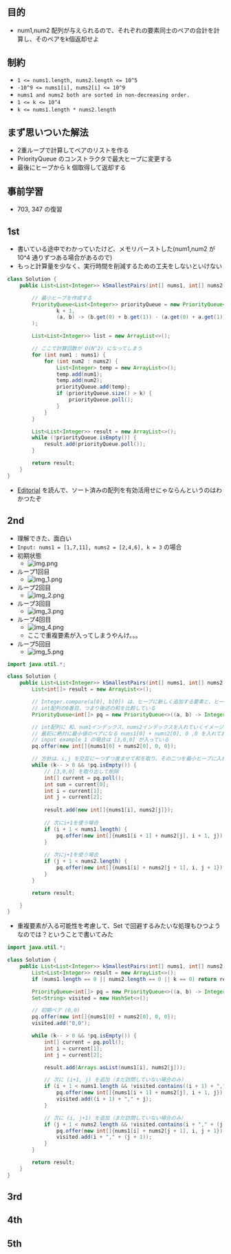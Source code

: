 ## 目的
- num1,num2 配列が与えられるので、それぞれの要素同士のペアの合計を計算し、そのペアをk個返却せよ

## 制約
- `1 <= nums1.length, nums2.length <= 10^5`
- `-10^9 <= nums1[i], nums2[i] <= 10^9`
- `nums1 and nums2 both are sorted in non-decreasing order.`
- `1 <= k <= 10^4`
- `k <= nums1.length * nums2.length`

## まず思いついた解法
- 2重ループで計算してペアのリストを作る
- PriorityQueue のコンストラクタで最大ヒープに変更する
- 最後にヒープから k 個取得して返却する

## 事前学習
- 703, 347 の復習

## 1st
- 書いている途中でわかっていたけど、メモリバーストした(num1,num2 が 10^4 通りずつある場合があるので)
- もっと計算量を少なく、実行時間を削減するための工夫をしないといけない
```java
class Solution {
    public List<List<Integer>> kSmallestPairs(int[] nums1, int[] nums2, int k) {

        // 最小ヒープを作成する
        PriorityQueue<List<Integer>> priorityQueue = new PriorityQueue<>(
                k + 1,
                (a, b) -> (b.get(0) + b.get(1)) - (a.get(0) + a.get(1))
        );

        List<List<Integer>> list = new ArrayList<>();

        // ここで計算回数が O(N^2) になってしまう
        for (int num1 : nums1) {
            for (int num2 : nums2) {
                List<Integer> temp = new ArrayList<>();
                temp.add(num1);
                temp.add(num2);
                priorityQueue.add(temp);
                if (priorityQueue.size() > k) {
                    priorityQueue.poll();
                }
            }
        }

        List<List<Integer>> result = new ArrayList<>();
        while (!priorityQueue.isEmpty()) {
            result.add(priorityQueue.poll());
        }

        return result;
    }
}
```
- [Editorial](https://leetcode.com/problems/find-k-pairs-with-smallest-sums/editorial) を読んで、ソート済みの配列を有効活用せにゃならんというのはわかつたぞ

## 2nd
- 理解できた、面白い
- `Input: nums1 = [1,7,11], nums2 = [2,4,6], k = 3` の場合
- 初期状態
  - ![img.png](img.png)
- ループ1回目
  - ![img_1.png](img_1.png)
- ループ2回目
  - ![img_2.png](img_2.png)
- ループ3回目
  - ![img_3.png](img_3.png)
- ループ4回目
  - ![img_4.png](img_4.png)
  - ここで重複要素が入ってしまうやんけ。。。
- ループ5回目
  - ![img_5.png](img_5.png)

```java
import java.util.*;

class Solution {
    public List<List<Integer>> kSmallestPairs(int[] nums1, int[] nums2, int k) {
        List<int[]> result = new ArrayList<>();

        // Integer.compare(a[0], b[0]) は、ヒープに新しく追加する要素と、ヒープのルート（最小の値）を比較
        // int配列の0番目、つまり後述の和を比較している
        PriorityQueue<int[]> pq = new PriorityQueue<>((a, b) -> Integer.compare(a[0], b[0]));

        // int配列に 和、num1インデックス、nums2インデックスを入れていくイメージ
        // 最初に絶対に最小値のペアになる nums1[0] + nums2[0], 0 ,0 を入れておく
        // input example 1 の場合は [3,0,0] が入っている
        pq.offer(new int[]{nums1[0] + nums2[0], 0, 0});

        // 方針は、i,j を交互に一つずつ進ませて和を取り、その二つを最小ヒープに入れて比較する処理をk回繰り返すこと
        while (k-- > 0 && !pq.isEmpty()) {
            // [3,0,0] を取り出して削除
            int[] current = pq.poll();
            int sum = current[0];
            int i = current[1];
            int j = current[2];
            
            result.add(new int[]{nums1[i], nums2[j]});
            
            // 次にi+1を使う場合
            if (i + 1 < nums1.length) {
                pq.offer(new int[]{nums1[i + 1] + nums2[j], i + 1, j});
            }
            
            // 次にj+1を使う場合
            if (j + 1 < nums2.length) {
                pq.offer(new int[]{nums1[i] + nums2[j + 1], i, j + 1});
            }
        }

        return result;

    }
}
```

- 重複要素が入る可能性を考慮して、Set で回避するみたいな処理もひつようなのでは？ということで書いてみた
```java
import java.util.*;

class Solution {
    public List<List<Integer>> kSmallestPairs(int[] nums1, int[] nums2, int k) {
        List<List<Integer>> result = new ArrayList<>();
        if (nums1.length == 0 || nums2.length == 0 || k == 0) return result;

        PriorityQueue<int[]> pq = new PriorityQueue<>((a, b) -> Integer.compare(a[0], b[0]));
        Set<String> visited = new HashSet<>();

        // 初期ペア (0,0)
        pq.offer(new int[]{nums1[0] + nums2[0], 0, 0});
        visited.add("0,0");

        while (k-- > 0 && !pq.isEmpty()) {
            int[] current = pq.poll();
            int i = current[1];
            int j = current[2];

            result.add(Arrays.asList(nums1[i], nums2[j]));

            // 次に (i+1, j) を追加（まだ訪問していない場合のみ）
            if (i + 1 < nums1.length && !visited.contains((i + 1) + "," + j)) {
                pq.offer(new int[]{nums1[i + 1] + nums2[j], i + 1, j});
                visited.add((i + 1) + "," + j);
            }

            // 次に (i, j+1) を追加（まだ訪問していない場合のみ）
            if (j + 1 < nums2.length && !visited.contains(i + "," + (j + 1))) {
                pq.offer(new int[]{nums1[i] + nums2[j + 1], i, j + 1});
                visited.add(i + "," + (j + 1));
            }
        }

        return result;
    }
}
```

## 3rd
## 4th
## 5th
